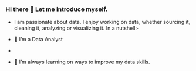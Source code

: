 ### Hi there 👋 Let me introduce myself.

- I am passionate about data. I enjoy working on data, whether sourcing it, cleaning it, analyzing or visualizing it. In a nutshell:-

- 🔭 I’m a Data Analyst
- 
- 🌱 I’m always learning on ways to improve my data skills. 


<!--
**EvelynWangai/EvelynWangai** is a ✨ _special_ ✨ repository because its `README.md` (this file) appears on your GitHub profile.

Here are some ideas to get you started:

- 🔭 I’m a Data Analyst ...
- 🌱 I’m currently learning ...
- 👯 I’m looking to collaborate on ...
- 🤔 I’m looking for help with ...
- 💬 Ask me about ...
- 📫 How to reach me: ...
- 😄 Pronouns: ...
- ⚡ Fun fact: ...
-->
